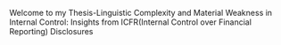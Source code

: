 Welcome to my Thesis-Linguistic Complexity and Material Weakness in Internal Control: Insights from
ICFR(Internal Control over Financial Reporting) Disclosures
